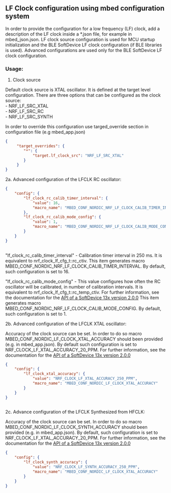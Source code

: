 
## LF Clock configuration using mbed configuration system

In order to provide the configuration for a low frequency (LF) clock, add a description of the LF clock inside a *.json file, for example in mbed_json.json.
LF clock source configuration is used for MCU startup initialization and the BLE SoftDevice LF clock configuration (if BLE libraries is used). Advanced configurations are used only for the BLE SoftDevice LF clock configuration.


### Usage:

1. Clock source

Default clock source is XTAL oscillator. It is defined at the target level configuration.
There are three options that can be configured as the clock source:  
    - NRF_LF_SRC_XTAL  
    - NRF_LF_SRC_RC  
    - NRF_LF_SRC_SYNTH  

In order to override this configuration use targed_override section in configuration file (e.g mbed_app.json)

```json
{
     "target_overrides": {
        "*": {
            "target.lf_clock_src": "NRF_LF_SRC_XTAL"
        }
     }
}
```

2a. Advanced configuration of the LFCLK RC oscillator:

```json
{
    "config": {
        "lf_clock_rc_calib_timer_interval": {
            "value": 16,
            "macro_name": "MBED_CONF_NORDIC_NRF_LF_CLOCK_CALIB_TIMER_INTERVAL"
        },
        "lf_clock_rc_calib_mode_config": {
            "value": 1,
            "macro_name": "MBED_CONF_NORDIC_NRF_LF_CLOCK_CALIB_MODE_CONFIG"
        }
    }
}
    
```

"lf_clock_rc_calib_timer_interval" - Calibration timer interval in 250 ms. It is equivalent to nrf_clock_lf_cfg_t::rc_ctiv.
This item generates macro MBED_CONF_NORDIC_NRF_LF_CLOCK_CALIB_TIMER_INTERVAL.
By default, such configuration is set to 16.

"lf_clock_rc_calib_mode_config" - This value configures how often the RC oscillator will be calibrated, in number of calibration intervals.
It is equivalent to nrf_clock_lf_cfg_t::rc_temp_ctiv.
For further information, see the documentation for the [API of a SoftDevice 13x version 2.0.0](http://infocenter.nordicsemi.com/topic/com.nordic.infocenter.s132.api.v2.0.0/structnrf__clock__lf__cfg__t.html)
This item generates macro MBED_CONF_NORDIC_NRF_LF_CLOCK_CALIB_MODE_CONFIG.
By default, such configuration is set to 1.

2b. Advanced configuration of the LFCLK XTAL oscillator:

Accuracy of the clock source can be set. In order to do so macro MBED_CONF_NORDIC_LF_CLOCK_XTAL_ACCURACY should been provided (e.g. in mbed_app.json).
By default such configuration is set to NRF_CLOCK_LF_XTAL_ACCURACY_20_PPM.
For further information, see the documentation for the [API of a SoftDevice 13x version 2.0.0](https://infocenter.nordicsemi.com/index.jsp?topic=%2Fcom.nordic.infocenter.s132.api.v2.0.0%2Fgroup___n_r_f___s_d_m___d_e_f_i_n_e_s.html)

```json
{
    "config": {
        "lf_clock_xtal_accuracy": {
            "value": "NRF_CLOCK_LF_XTAL_ACCURACY_250_PPM",
            "macro_name": "MBED_CONF_NORDIC_LF_CLOCK_XTAL_ACCURACY"
        }
    }
}
    
```



2c. Advance configuration of the LFCLK Synthesized from HFCLK:

Accuracy of the clock source can be set. In order to do so macro MBED_CONF_NORDIC_LF_CLOCK_SYNTH_ACCURACY should been provided (e.g. in mbed_app.json).
By default, such configuration is set to NRF_CLOCK_LF_XTAL_ACCURACY_20_PPM.
For further information, see the documentation for the [API of a SoftDevice 13x version 2.0.0](https://infocenter.nordicsemi.com/index.jsp?topic=%2Fcom.nordic.infocenter.s132.api.v2.0.0%2Fgroup___n_r_f___s_d_m___d_e_f_i_n_e_s.html)

```json
{
    "config": {
        "lf_clock_synth_accuracy": {
            "value": "NRF_CLOCK_LF_SYNTH_ACCURACY_250_PPM",
            "macro_name": "MBED_CONF_NORDIC_LF_CLOCK_XTAL_ACCURACY"
        }
    }
}
    
```


